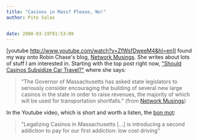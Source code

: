 ```yaml
---
title: "Casinos in Mass? Please, No!"
author: Pito Salas


date: 2008-03-19T01:53:09
---
```




[youtube http://www.youtube.com/watch?v=ZfWsfDweeM4&hl=en]I found my way onto
Robin Chase's blog, [Network Musings](<http://networkmusings.blogspot.com/>).
She writes about lots of stuff I am interested in. Starting with the top post
right now, ["Should Casinos Subsidize Car
Travel?"](<http://networkmusings.blogspot.com/2008/03/casinos-and-cars.html>)
where she says:

> "The Governor of Massachusetts has asked state legislators to seriously
> consider encouraging the building of several new large casinos in the state
> in order to raise revenues, the majority of which will be used for
> transportation shortfalls." (from [Network
> Musings](<http://networkmusings.blogspot.com/>))

In the Youtube video, which is short and worth a listen, the [bon
mot](<http://en.wiktionary.org/wiki/bon_mot>):

> "Legalizing Casinos in Massachusetts […] is introducing a second addiction
> to pay for our first addiction: low cost driving"


